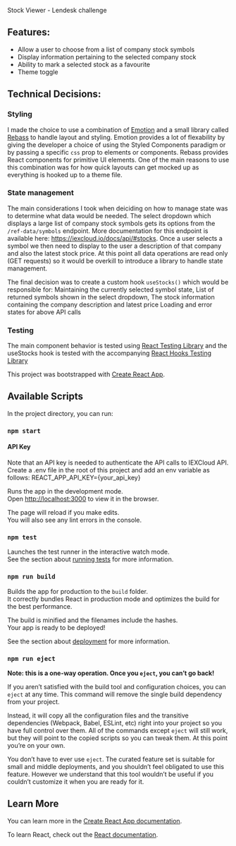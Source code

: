

Stock Viewer - Lendesk challenge

## Features:
  * Allow a user to choose from a list of company stock symbols
  * Display information pertaining to the selected company stock
  * Ability to mark a selected stock as a favourite
  * Theme toggle

## Technical Decisions:
  ### Styling
  I made the choice to use a combination of [Emotion](https://github.com/emotion-js/emotion) 
  and a small library called [Rebass](https://rebassjs.org/) to handle layout and styling.
  Emotion provides a lot of flexability by giving the developer a choice of using the Styled Components 
  paradigm or by passing a specific `css` prop to elements or components.
  Rebass provides React components for primitive UI elements.
  One of the main reasons to use this combination was for how quick layouts can get mocked up as everything is hooked up to a theme file.

  ### State management
  The main considerations I took when deiciding on how to manage state was to determine what data would be needed. 
  The select dropdown which displays a large list of company stock symbols gets its options from the `/ref-data/symbols` endpoint. More documentation for this endpoint is available here: https://iexcloud.io/docs/api/#stocks.
  Once a user selects a symbol we then need to display to the user a description of that company and also the latest stock price. At this point all data operations are read only (GET requests) so it would be overkill to introduce a library to handle state management.

  The final decision was to create a custom hook `useStocks()` which would be responsible for:
    Maintaining the currently selected symbol state,
    List of returned symbols shown in the select dropdown,
    The stock information containing the company description and latest price
    Loading and error states for above API calls

  ### Testing
  The main component behavior is tested using [React Testing Library](https://github.com/testing-library/react-testing-library) and the useStocks hook is tested with the accompanying [React Hooks Testing Library](https://github.com/testing-library/react-hooks-testing-library)


This project was bootstrapped with [Create React App](https://github.com/facebook/create-react-app).

## Available Scripts

In the project directory, you can run:

### `npm start`

#### API Key
Note that an API key is needed to authenticate the API calls to IEXCloud API.
Create a .env file in the root of this project and add an env variable as follows:
  REACT_APP_API_KEY={your_api_key}

Runs the app in the development mode.<br>
Open [http://localhost:3000](http://localhost:3000) to view it in the browser.

The page will reload if you make edits.<br>
You will also see any lint errors in the console.

### `npm test`

Launches the test runner in the interactive watch mode.<br>
See the section about [running tests](https://facebook.github.io/create-react-app/docs/running-tests) for more information.

### `npm run build`

Builds the app for production to the `build` folder.<br>
It correctly bundles React in production mode and optimizes the build for the best performance.

The build is minified and the filenames include the hashes.<br>
Your app is ready to be deployed!

See the section about [deployment](https://facebook.github.io/create-react-app/docs/deployment) for more information.

### `npm run eject`

**Note: this is a one-way operation. Once you `eject`, you can’t go back!**

If you aren’t satisfied with the build tool and configuration choices, you can `eject` at any time. This command will remove the single build dependency from your project.

Instead, it will copy all the configuration files and the transitive dependencies (Webpack, Babel, ESLint, etc) right into your project so you have full control over them. All of the commands except `eject` will still work, but they will point to the copied scripts so you can tweak them. At this point you’re on your own.

You don’t have to ever use `eject`. The curated feature set is suitable for small and middle deployments, and you shouldn’t feel obligated to use this feature. However we understand that this tool wouldn’t be useful if you couldn’t customize it when you are ready for it.

## Learn More

You can learn more in the [Create React App documentation](https://facebook.github.io/create-react-app/docs/getting-started).

To learn React, check out the [React documentation](https://reactjs.org/).
